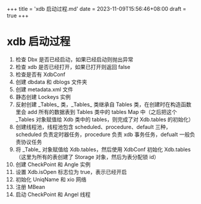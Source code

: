 +++
title = 'xdb 启动过程.md'
date = 2023-11-09T15:56:46+08:00
draft = true
+++

# xdb 启动过程

1. 检查 Dbx 是否已经启动，如果已经启动则抛出异常
2. 检查 xdb 是否已经打开，如果已打开则返回 false
3. 检查是否有 XdbConf
4. 创建 dbdata 和 dblogs 文件夹
5. 创建 metadata.xml 文件
6. 静态创建 Lockeys 实例
7. 反射创建 \_Tables_ 类，\_Tables_ 类继承自 Tables 类，在创建时在构造函数里会 add 所有的数据表到 Tables 类中的 tables Map 中（之后把这个 \_Tables 对象赋值给 Xdb 类中的 tables，则完成了对 Xdb.tables 的初始化）
8. 创建线程池，线程池包含 scheduled、procedure、default 三种，scheduled 负责定时器任务，procedure 负责 xdb 事务任务，defualt 一般负责协议任务
9. 将 \_Table_ 对象赋值给 Xdb.tables，然后使用 XdbConf 初始化 Xdb.tables（这里为所有的表创建了 Storage 对象，然后为表分配锁 id）
10. 创建 CheckPoint 和 Angle 实例
11. 设置 Xdb.isOpen 标志位为 true，表示已经开启
12. 初始化 UniqName 和 xio 网络
13. 注册 MBean
14. 启动 CheckPoint 和 Angel 线程

